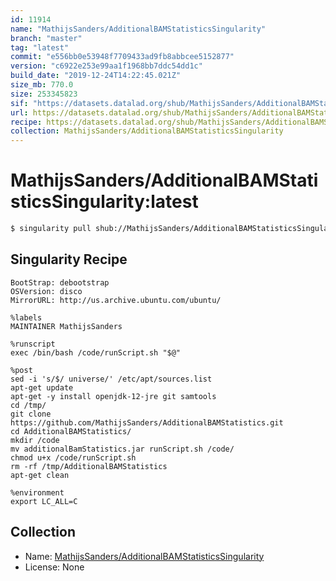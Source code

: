 ```yaml
---
id: 11914
name: "MathijsSanders/AdditionalBAMStatisticsSingularity"
branch: "master"
tag: "latest"
commit: "e556bb0e53948f7709433ad9fb8abbcee5152877"
version: "c6922e253e99aa1f1968bb7ddc54dd1c"
build_date: "2019-12-24T14:22:45.021Z"
size_mb: 770.0
size: 253345823
sif: "https://datasets.datalad.org/shub/MathijsSanders/AdditionalBAMStatisticsSingularity/latest/2019-12-24-e556bb0e-c6922e25/c6922e253e99aa1f1968bb7ddc54dd1c.sif"
url: https://datasets.datalad.org/shub/MathijsSanders/AdditionalBAMStatisticsSingularity/latest/2019-12-24-e556bb0e-c6922e25/
recipe: https://datasets.datalad.org/shub/MathijsSanders/AdditionalBAMStatisticsSingularity/latest/2019-12-24-e556bb0e-c6922e25/Singularity
collection: MathijsSanders/AdditionalBAMStatisticsSingularity
---
```


# MathijsSanders/AdditionalBAMStatisticsSingularity:latest

```bash
$ singularity pull shub://MathijsSanders/AdditionalBAMStatisticsSingularity:latest
```

## Singularity Recipe

```singularity
BootStrap: debootstrap
OSVersion: disco
MirrorURL: http://us.archive.ubuntu.com/ubuntu/

%labels
MAINTAINER MathijsSanders

%runscript
exec /bin/bash /code/runScript.sh "$@"

%post
sed -i 's/$/ universe/' /etc/apt/sources.list
apt-get update
apt-get -y install openjdk-12-jre git samtools
cd /tmp/
git clone https://github.com/MathijsSanders/AdditionalBAMStatistics.git
cd AdditionalBAMStatistics/
mkdir /code
mv additionalBamStatistics.jar runScript.sh /code/
chmod u+x /code/runScript.sh
rm -rf /tmp/AdditionalBAMStatistics
apt-get clean

%environment
export LC_ALL=C
```

## Collection

 - Name: [MathijsSanders/AdditionalBAMStatisticsSingularity](https://github.com/MathijsSanders/AdditionalBAMStatisticsSingularity)
 - License: None

